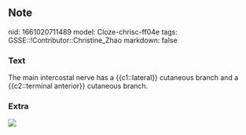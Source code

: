 ## Note
nid: 1661020711489
model: Cloze-chrisc-ff04e
tags: GSSE::!Contributor::Christine_Zhao
markdown: false

### Text
The main intercostal nerve has a {{c1::lateral}}
cutaneous branch and a {{c2::terminal anterior}} cutaneous
branch.

### Extra
<img src="paste-ea42184ba1e483a93856b728cda2837f3a4fde2e.jpg">
